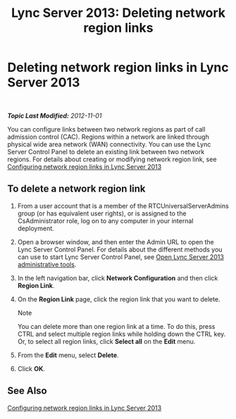 ﻿---
title: 'Lync Server 2013: Deleting network region links'
TOCTitle: Deleting network region links
ms:assetid: 839273cd-d23f-4b38-84e6-d2dc972f49cd
ms:mtpsurl: https://technet.microsoft.com/en-us/library/JJ688114(v=OCS.15)
ms:contentKeyID: 49733712
ms.date: 07/23/2014
mtps_version: v=OCS.15
---

<div data-xmlns="http://www.w3.org/1999/xhtml">

<div class="topic" data-xmlns="http://www.w3.org/1999/xhtml" data-msxsl="urn:schemas-microsoft-com:xslt" data-cs="http://msdn.microsoft.com/en-us/">

<div data-asp="http://msdn2.microsoft.com/asp">

# Deleting network region links in Lync Server 2013

</div>

<div id="mainSection">

<div id="mainBody">

<span> </span>

_**Topic Last Modified:** 2012-11-01_

You can configure links between two network regions as part of call admission control (CAC). Regions within a network are linked through physical wide area network (WAN) connectivity. You can use the Lync Server Control Panel to delete an existing link between two network regions. For details about creating or modifying network region link, see [Configuring network region links in Lync Server 2013](lync-server-2013-configuring-network-region-links.md)

<div>

## To delete a network region link

1.  From a user account that is a member of the RTCUniversalServerAdmins group (or has equivalent user rights), or is assigned to the CsAdministrator role, log on to any computer in your internal deployment.

2.  Open a browser window, and then enter the Admin URL to open the Lync Server Control Panel. For details about the different methods you can use to start Lync Server Control Panel, see [Open Lync Server 2013 administrative tools](lync-server-2013-open-lync-server-administrative-tools.md).

3.  In the left navigation bar, click **Network Configuration** and then click **Region Link**.

4.  On the **Region Link** page, click the region link that you want to delete.
    
    <div class="alert">
    

    > [!NOTE]
    > You can delete more than one region link at a time. To do this, press CTRL and select multiple region links while holding down the CTRL key. Or, to select all region links, click <STRONG>Select all</STRONG> on the <STRONG>Edit</STRONG> menu.

    
    </div>

5.  From the **Edit** menu, select **Delete**.

6.  Click **OK**.

</div>

<div>

## See Also


[Configuring network region links in Lync Server 2013](lync-server-2013-configuring-network-region-links.md)  
  

</div>

</div>

<span> </span>

</div>

</div>

</div>

